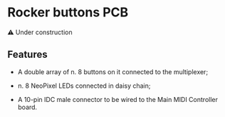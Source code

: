 # Rocker buttons PCB

⚠️ Under construction

## Features

* A double array of n. 8 buttons on it connected to the multiplexer;

* n. 8 NeoPixel LEDs connected in daisy chain;

* A 10-pin IDC male connector to be wired to the Main MIDI Controller board. 
